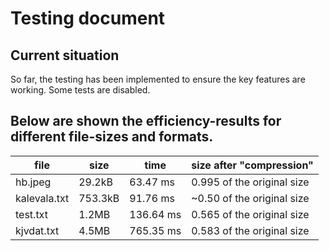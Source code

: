 # Testing document

## Current situation
So far, the testing has been implemented to ensure the key features are working. Some tests are disabled.

## Below are shown the efficiency-results for different file-sizes and formats.


file       | size | time | size after "compression" |
-----------|------|--------|--------|
hb.jpeg | 29.2kB | 63.47 ms | 0.995 of the original size |
kalevala.txt | 753.3kB | 91.76 ms | ~0.50 of the original size|
test.txt | 1.2MB | 136.64 ms | 0.565 of the original size|
 kjvdat.txt | 4.5MB | 765.35 ms | 0.583 of the original size |
